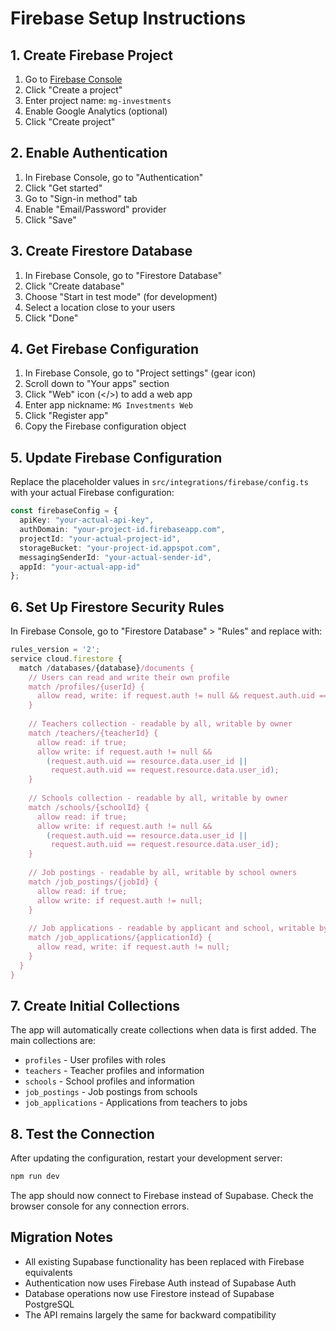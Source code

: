 # Firebase Setup Instructions

## 1. Create Firebase Project

1. Go to [Firebase Console](https://console.firebase.google.com/)
2. Click "Create a project"
3. Enter project name: `mg-investments`
4. Enable Google Analytics (optional)
5. Click "Create project"

## 2. Enable Authentication

1. In Firebase Console, go to "Authentication"
2. Click "Get started"
3. Go to "Sign-in method" tab
4. Enable "Email/Password" provider
5. Click "Save"

## 3. Create Firestore Database

1. In Firebase Console, go to "Firestore Database"
2. Click "Create database"
3. Choose "Start in test mode" (for development)
4. Select a location close to your users
5. Click "Done"

## 4. Get Firebase Configuration

1. In Firebase Console, go to "Project settings" (gear icon)
2. Scroll down to "Your apps" section
3. Click "Web" icon (</>) to add a web app
4. Enter app nickname: `MG Investments Web`
5. Click "Register app"
6. Copy the Firebase configuration object

## 5. Update Firebase Configuration

Replace the placeholder values in `src/integrations/firebase/config.ts` with your actual Firebase configuration:

```typescript
const firebaseConfig = {
  apiKey: "your-actual-api-key",
  authDomain: "your-project-id.firebaseapp.com",
  projectId: "your-actual-project-id",
  storageBucket: "your-project-id.appspot.com",
  messagingSenderId: "your-actual-sender-id",
  appId: "your-actual-app-id"
};
```

## 6. Set Up Firestore Security Rules

In Firebase Console, go to "Firestore Database" > "Rules" and replace with:

```javascript
rules_version = '2';
service cloud.firestore {
  match /databases/{database}/documents {
    // Users can read and write their own profile
    match /profiles/{userId} {
      allow read, write: if request.auth != null && request.auth.uid == userId;
    }
    
    // Teachers collection - readable by all, writable by owner
    match /teachers/{teacherId} {
      allow read: if true;
      allow write: if request.auth != null && 
        (request.auth.uid == resource.data.user_id || 
         request.auth.uid == request.resource.data.user_id);
    }
    
    // Schools collection - readable by all, writable by owner
    match /schools/{schoolId} {
      allow read: if true;
      allow write: if request.auth != null && 
        (request.auth.uid == resource.data.user_id || 
         request.auth.uid == request.resource.data.user_id);
    }
    
    // Job postings - readable by all, writable by school owners
    match /job_postings/{jobId} {
      allow read: if true;
      allow write: if request.auth != null;
    }
    
    // Job applications - readable by applicant and school, writable by applicant
    match /job_applications/{applicationId} {
      allow read, write: if request.auth != null;
    }
  }
}
```

## 7. Create Initial Collections

The app will automatically create collections when data is first added. The main collections are:

- `profiles` - User profiles with roles
- `teachers` - Teacher profiles and information
- `schools` - School profiles and information  
- `job_postings` - Job postings from schools
- `job_applications` - Applications from teachers to jobs

## 8. Test the Connection

After updating the configuration, restart your development server:

```bash
npm run dev
```

The app should now connect to Firebase instead of Supabase. Check the browser console for any connection errors.

## Migration Notes

- All existing Supabase functionality has been replaced with Firebase equivalents
- Authentication now uses Firebase Auth instead of Supabase Auth
- Database operations now use Firestore instead of Supabase PostgreSQL
- The API remains largely the same for backward compatibility
